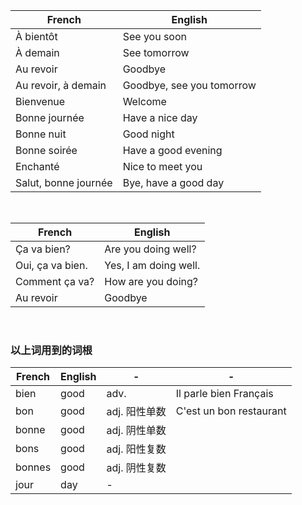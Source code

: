 

| French  | English
|---------|---------
| À bientôt  | See you soon
| À demain  | See tomorrow
| Au revoir | Goodbye
| Au revoir, à demain  | Goodbye, see you tomorrow
| Bienvenue  | Welcome
| Bonne journée  | Have a nice day 
| Bonne nuit  | Good night
| Bonne soirée  | Have a good evening
| Enchanté  | Nice to meet you
| Salut, bonne journée  | Bye, have a good day

&nbsp;

| French  | English
|---------|---------
| Ça va bien?  | Are you doing well?
| Oui, ça va bien.  | Yes, I am doing well.
| Comment ça va?  | How are you doing?
| Au revoir | Goodbye

&nbsp;

### 以上词用到的词根
| French  | English  | -|-
|---------|---------|--------- |--
| bien  | good  | adv.| Il parle bien Français
| bon  | good  | adj. 阳性单数| C'est un bon restaurant
| bonne  | good  | adj. 阴性单数|
| bons  | good  | adj. 阳性复数|
| bonnes  | good  | adj. 阴性复数|
| jour  | day  |-